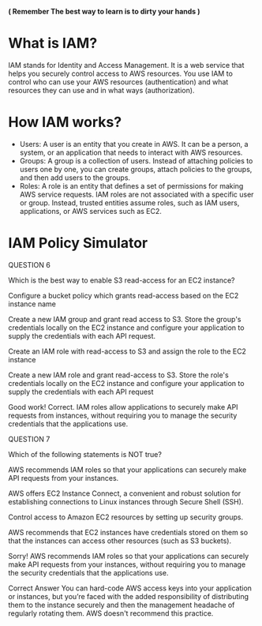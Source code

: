 **( Remember The best way to learn is to dirty your hands )**

# What is IAM?

IAM stands for Identity and Access Management. It is a web service that helps you securely control access to AWS resources. You use IAM to control who can use your AWS resources (authentication) and what resources they can use and in what ways (authorization).

# How IAM works?

* Users: A user is an entity that you create in AWS. It can be a person, a system, or an application that needs to interact with AWS resources.
* Groups: A group is a collection of users. Instead of attaching policies to users one by one, you can create groups, attach policies to the groups, and then add users to the groups.
* Roles: A role is an entity that defines a set of permissions for making AWS service requests. IAM roles are not associated with a specific user or group. Instead, trusted entities assume roles, such as IAM users, applications, or AWS services such as EC2.

# IAM Policy Simulator




QUESTION 6

Which is the best way to enable S3 read-access for an EC2 instance?


Configure a bucket policy which grants read-access based on the EC2 instance name


Create a new IAM group and grant read access to S3. Store the group's credentials locally on the EC2 instance and configure your application to supply the credentials with each API request.


Create an IAM role with read-access to S3 and assign the role to the EC2 instance


Create a new IAM role and grant read-access to S3. Store the role's credentials locally on the EC2 instance and configure your application to supply the credentials with each API request

Good work!
Correct. IAM roles allow applications to securely make API requests from instances, without requiring you to manage the security credentials that the applications use.



QUESTION 7

Which of the following statements is NOT true?


AWS recommends IAM roles so that your applications can securely make API requests from your instances.


AWS offers EC2 Instance Connect, a convenient and robust solution for establishing connections to Linux instances through Secure Shell (SSH).


Control access to Amazon EC2 resources by setting up security groups.


AWS recommends that EC2 instances have credentials stored on them so that the instances can access other resources (such as S3 buckets).

Sorry!
AWS recommends IAM roles so that your applications can securely make API requests from your instances, without requiring you to manage the security credentials that the applications use.

Correct Answer
You can hard-code AWS access keys into your application or instances, but you’re faced with the added responsibility of distributing them to the instance securely and then the management headache of regularly rotating them. AWS doesn't recommend this practice.